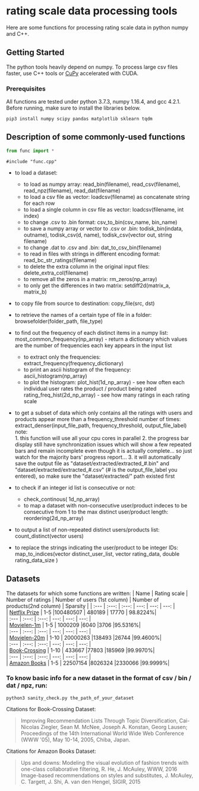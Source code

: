 # rating scale data processing tools

Here are some functions for processing rating scale data in python numpy and C++.

## Getting Started

The python tools heavily depend on numpy. To process large csv files faster, use C++ tools or [CuPy](https://docs-cupy.chainer.org/en/stable/) accelerated with CUDA.
### Prerequisites
All functions are tested under python 3.7.3, numpy 1.16.4, and gcc 4.2.1.
Before running, make sure to install the libraries below. 
```
pip3 install numpy scipy pandas matplotlib sklearn tqdm
```

## Description of some commonly-used functions
```python
from func import *
```
```
#include "func.cpp"
```
* to load a dataset:
    * to load as numpy array:
        read_bin(filename),  read_csv(filename),  read_npz(filename),  read_dat(filename)
    * to load a csv file as vector<string>:
        loadcsv(filename) as concatenate string for each row 
    * to load a single column in csv file as vector<string>:
        loadcsv(filename, int index) 
    * to change .csv to .bin format:
        csv_to_bin(csv_name, bin_name)
    * to save a numpy array or vector<string> to .csv or .bin:
        todisk_bin(indata, outname), todisk_csv(d, name), todisk_csv(vector<string> out, string filename)
    * to change .dat to .csv and .bin:
        dat_to_csv_bin(filename)
    * to read in files with strings in different encoding format:
        read_bc_str_ratings(filename)
    * to delete the extra column in the original input files:
        delete_extra_col(filename)
    * to remove all the zeros in a matrix:
        rm_zeros(np_array)
    * to only get the differences in two matrix:
        setdiff2d(matrix_a, matrix_b)
        
* to copy file from source to destination:
        copy_file(src, dst)
        
* to retrieve the names of a certain type of file in a folder:
        browsefolder(folder_path, file_type)
        
* to find out the frequency of each distinct items in a numpy list:
        most_common_frequency(np_array) - return a dictionary which values are the number of frequencies each key appears in the input list
    * to extract only the frequencies:
        extract_frequency(frequency_dictionary)
    * to print an ascii histogram of the frequency:
        ascii_histogram(np_array)
    * to plot the histogram:
        plot_hist(1d_np_array) - see how often each individual user rates the product / product being rated
        rating_freq_hist(2d_np_array) - see how many ratings in each rating scale

* to get a subset of data which only contains all the ratings with users and products appear more than a frequency_threshold number of times:
     extract_denser(input_file_path, frequency_threshold, output_file_label)
     note:  
        1. this function will use all your cpu cores in parallel
        2. the progress bar display still have synchronization issues which will show a few repeated bars and remain incomplete even though it is actually complete... so just watch for the majority bars' progress report...
        3. it will automatically save the output file as "dataset/extracted/extracted_#.bin" and "dataset/extracted/extracted_#.csv" (# is the output_file_label you entered), so make sure the "dataset/extracted/" path existed first

* to check if an integer id list is consecutive or not:
    * check_continous( 1d_np_array)
    * to map a dataset with non-consecutive user/product indeces to be consecutive from 1 to the max distinct user/product length:
        reordering(2d_np_array)

* to output a list of non-repeated distinct users/products list:
     count_distinct(vector<string> users)

* to replace the strings indicating the user/product to be integer IDs:
        map_to_indices(vector<string> distinct_user_list, vector<string> rating_data, double rating_data_size )


## Datasets
The datasets for which some functions are written:
| Name                                                                                                          | Rating scale | Number of ratings | Number of users (1st column) | Number of products(2nd column) | Sparsity  | 
| :---                                                                                                              |     :---:           |   :---:                     |          ---:               |       ---:                     |       ---:    |       
| [Netflix Prize](https://www.kaggle.com/netflix-inc/netflix-prize-data)     |   1-5              |100480507            |  480189                 | 17770                      | 98.8224%|        
| :---                                                                                                              |     :---:           |   :---:                     |          ---:               |       ---:                     |       ---:    |   
| [Movielen-1m](https://grouplens.org/datasets/movielens/)                     | 1-5                | 1000209               |6040                       |3706                        |95.5316%|            
| :---                                                                                                              |     :---:           |   :---:                     |          ---:               |       ---:                     |       ---:    |      
| [Movielen-20m](https://grouplens.org/datasets/movielens/)                   | 1-10              | 20000263             |138493                  |26744                       |99.4600%|          
| :---                                                                                                              |     :---:           |   :---:                     |          ---:               |       ---:                     |       ---:    |    
| [Book-Crossing](http://www2.informatik.uni-freiburg.de/~cziegler/BX/) | 1-10              | 433667                 |77803                     |185969                    |99.9970%|            
| :---                                                                                                              |     :---:           |   :---:                     |          ---:               |       ---:                     |       ---:    |       
| [Amazon Books](http://jmcauley.ucsd.edu/data/amazon/links.html)       | 1-5               | 22507154             |8026324                  |2330066                  |99.9999%|      

### To know basic info for a new dataset in the format of csv / bin / dat / npz, run:
```
python3 sanity_check.py the_path_of_your_dataset
```

Citations for Book-Crossing Dataset:
> Improving Recommendation Lists Through Topic Diversification,   Cai-Nicolas Ziegler, Sean M. McNee, Joseph A. Konstan, Georg Lausen; Proceedings of the 14th International World Wide Web Conference (WWW '05), May 10-14, 2005, Chiba, Japan.

Citations for Amazon Books Dataset:
> Ups and downs: Modeling the visual evolution of fashion trends with one-class collaborative filtering,  R. He, J. McAuley,  WWW, 2016
>  Image-based recommendations on styles and substitutes,  J. McAuley, C. Targett, J. Shi, A. van den Hengel,  SIGIR, 2015

